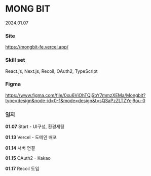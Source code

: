 # MONG BIT

2024.01.07

### Site

https://mongbit-fe.vercel.app/

### Skill set

React.js, Next.js, Recoil, OAuth2, TypeScript

### Figma

https://www.figma.com/file/0xu6ViOhTQjSbY7mmzXEMa/Mongbit?type=design&node-id=0-1&mode=design&t=sQSaPzZLTZYej9ou-0

### 일지

**01.07**  Start - UI구성, 환경세팅

**01.13**  Vercel - 도메인 배포

**01.14**  서버 연결

**01.15**  OAuth2 - Kakao 

**01.17**  Recoil 도입
